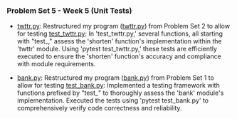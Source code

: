 ### Problem Set 5 - Week 5 (Unit Tests)

- [twttr.py](./test_twttr/twttr.py):  Restructured my program ([twttr.py](./problem_set2/twttr.py)) from Problem Set 2 to allow for testing
  [test_twttr.py](./test_twttr/test_twttr.py):  In 'test_twttr.py,' several functions, all starting with "test_," assess the 'shorten' function's implementation within the 'twttr' module. Using 'pytest test_twttr.py,' these tests are efficiently executed to ensure the 'shorten' function's accuracy and compliance with module requirements.
  
- [bank.py](./test_bank/bank.py):  Restructured my program ([bank.py](./problem_set1/bank.py)) from Problem Set 1 to allow for testing
  [test_bank.py](./test_bank/test_bank.py):  Implemented a testing framework with functions prefixed by "test_" to thoroughly assess the 'bank' module's implementation. Executed the tests using 'pytest test_bank.py' to comprehensively verify code correctness and reliability.

